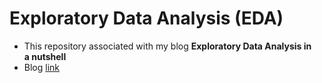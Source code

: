 # Exploratory Data Analysis (EDA)
- This repository associated with my blog **Exploratory Data Analysis in a nutshell**
- Blog <a href = ''> link </a>
